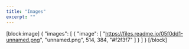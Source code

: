 ```yaml
---
title: "Images"
excerpt: ""
---
```

[block:image]
{
  "images": [
    {
      "image": [
        "https://files.readme.io/05f0dd1-unnamed.png",
        "unnamed.png",
        514,
        384,
        "#f2f3f7"
      ]
    }
  ]
}
[/block]
